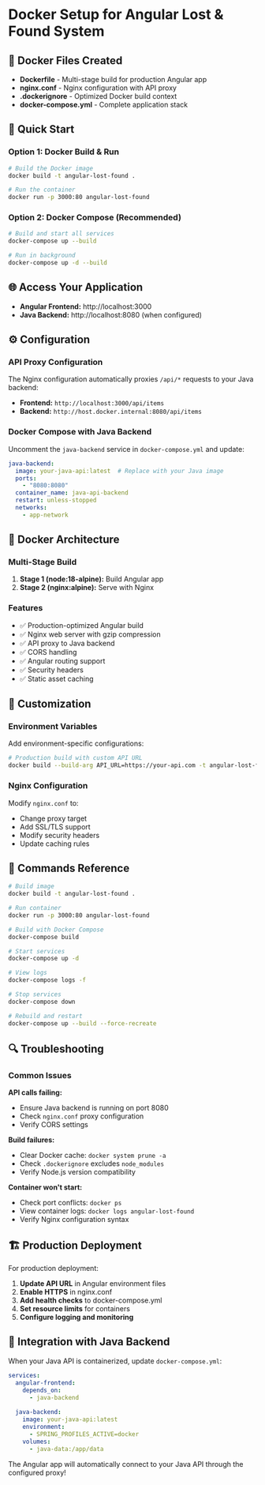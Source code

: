 # Docker Setup for Angular Lost & Found System

## 🐳 Docker Files Created

- **Dockerfile** - Multi-stage build for production Angular app
- **nginx.conf** - Nginx configuration with API proxy
- **.dockerignore** - Optimized Docker build context
- **docker-compose.yml** - Complete application stack

## 🚀 Quick Start

### Option 1: Docker Build & Run

```bash
# Build the Docker image
docker build -t angular-lost-found .

# Run the container
docker run -p 3000:80 angular-lost-found
```

### Option 2: Docker Compose (Recommended)

```bash
# Build and start all services
docker-compose up --build

# Run in background
docker-compose up -d --build
```

## 🌐 Access Your Application

- **Angular Frontend:** http://localhost:3000
- **Java Backend:** http://localhost:8080 (when configured)

## ⚙️ Configuration

### API Proxy Configuration
The Nginx configuration automatically proxies `/api/*` requests to your Java backend:
- **Frontend:** `http://localhost:3000/api/items` 
- **Backend:** `http://host.docker.internal:8080/api/items`

### Docker Compose with Java Backend
Uncomment the `java-backend` service in `docker-compose.yml` and update:

```yaml
java-backend:
  image: your-java-api:latest  # Replace with your Java image
  ports:
    - "8080:8080"
  container_name: java-api-backend
  restart: unless-stopped
  networks:
    - app-network
```

## 📁 Docker Architecture

### Multi-Stage Build
1. **Stage 1 (node:18-alpine):** Build Angular app
2. **Stage 2 (nginx:alpine):** Serve with Nginx

### Features
- ✅ Production-optimized Angular build
- ✅ Nginx web server with gzip compression
- ✅ API proxy to Java backend
- ✅ CORS handling
- ✅ Angular routing support
- ✅ Security headers
- ✅ Static asset caching

## 🔧 Customization

### Environment Variables
Add environment-specific configurations:

```bash
# Production build with custom API URL
docker build --build-arg API_URL=https://your-api.com -t angular-lost-found .
```

### Nginx Configuration
Modify `nginx.conf` to:
- Change proxy target
- Add SSL/TLS support
- Modify security headers
- Update caching rules

## 📝 Commands Reference

```bash
# Build image
docker build -t angular-lost-found .

# Run container
docker run -p 3000:80 angular-lost-found

# Build with Docker Compose
docker-compose build

# Start services
docker-compose up -d

# View logs
docker-compose logs -f

# Stop services
docker-compose down

# Rebuild and restart
docker-compose up --build --force-recreate
```

## 🔍 Troubleshooting

### Common Issues

**API calls failing:**
- Ensure Java backend is running on port 8080
- Check `nginx.conf` proxy configuration
- Verify CORS settings

**Build failures:**
- Clear Docker cache: `docker system prune -a`
- Check `.dockerignore` excludes `node_modules`
- Verify Node.js version compatibility

**Container won't start:**
- Check port conflicts: `docker ps`
- View container logs: `docker logs angular-lost-found`
- Verify Nginx configuration syntax

## 🏗️ Production Deployment

For production deployment:

1. **Update API URL** in Angular environment files
2. **Enable HTTPS** in nginx.conf
3. **Add health checks** to docker-compose.yml
4. **Set resource limits** for containers
5. **Configure logging and monitoring**

## 🔗 Integration with Java Backend

When your Java API is containerized, update `docker-compose.yml`:

```yaml
services:
  angular-frontend:
    depends_on:
      - java-backend
    
  java-backend:
    image: your-java-api:latest
    environment:
      - SPRING_PROFILES_ACTIVE=docker
    volumes:
      - java-data:/app/data
```

The Angular app will automatically connect to your Java API through the configured proxy!